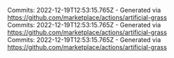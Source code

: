 Commits: 2022-12-19T12:53:15.765Z - Generated via https://github.com/marketplace/actions/artificial-grass
<br>
Commits: 2022-12-19T12:53:15.765Z - Generated via https://github.com/marketplace/actions/artificial-grass
<br>
Commits: 2022-12-19T12:53:15.765Z - Generated via https://github.com/marketplace/actions/artificial-grass
<br>
